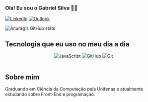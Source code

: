 

### Olá! Eu sou o Gabriel Silva 👋🏼


[![LinkedIn](https://img.shields.io/badge/linkedin-%230077B5.svg?style=for-the-badge&logo=linkedin&logoColor=white)](https://www.linkedin.com/in/gabriiellpereira/)
[![Outlook](https://img.shields.io/badge/Outlook-0078D4?style=for-the-badge&logo=microsoft-outlook&logoColor=white)](gabrielpereirasilva9@hotmail.com)

![Anurag's GitHub stats](https://github-readme-stats.vercel.app/api?username=gabrielps1&show_icons=true&theme=white)

## Tecnologia que eu uso no meu dia a dia

<div style="text-align: center;">
    <img src="https://img.shields.io/badge/javascript-%23323330.svg?style=for-the-badge&logo=javascript&logoColor=%23F7DF1E" alt="JavaScript"/>
    <img src="https://img.shields.io/badge/github-%23121011.svg?style=for-the-badge&logo=github&logoColor=white)" alt="GitHub"/>
    <img src="https://img.shields.io/badge/git-%23F05033.svg?style=for-the-badge&logo=git&logoColor=white)" alt="Git"/>

</div><br/>

## Sobre mim

Graduando em Ciência da Computação pela Unifenas e atualmente estudando sobre Front-End e programação.




